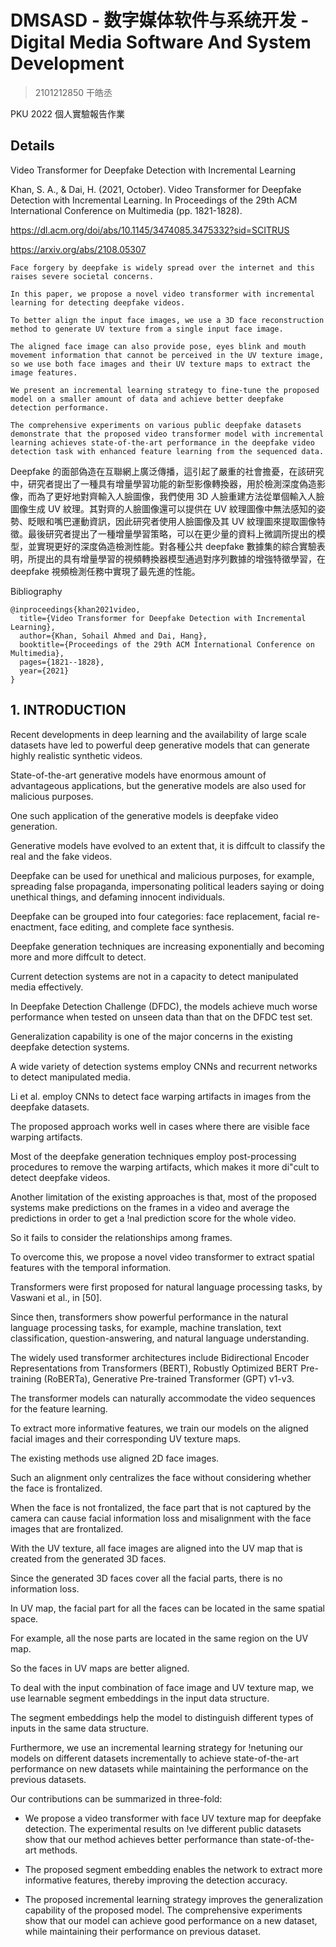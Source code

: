 # DMSASD - 数字媒体软件与系统开发 - Digital Media Software And System Development

> 2101212850 干皓丞

PKU 2022 個人實驗報告作業

## Details

Video Transformer for Deepfake Detection with Incremental Learning

Khan, S. A., & Dai, H. (2021, October). Video Transformer for Deepfake Detection with Incremental Learning. In Proceedings of the 29th ACM International Conference on Multimedia (pp. 1821-1828).

https://dl.acm.org/doi/abs/10.1145/3474085.3475332?sid=SCITRUS

https://arxiv.org/abs/2108.05307

```
Face forgery by deepfake is widely spread over the internet and this raises severe societal concerns. 

In this paper, we propose a novel video transformer with incremental learning for detecting deepfake videos. 

To better align the input face images, we use a 3D face reconstruction method to generate UV texture from a single input face image. 

The aligned face image can also provide pose, eyes blink and mouth movement information that cannot be perceived in the UV texture image, so we use both face images and their UV texture maps to extract the image features. 

We present an incremental learning strategy to fine-tune the proposed model on a smaller amount of data and achieve better deepfake detection performance. 

The comprehensive experiments on various public deepfake datasets demonstrate that the proposed video transformer model with incremental learning achieves state-of-the-art performance in the deepfake video detection task with enhanced feature learning from the sequenced data.
```

Deepfake 的面部偽造在互聯網上廣泛傳播，這引起了嚴重的社會擔憂，在該研究中，研究者提出了一種具有增量學習功能的新型影像轉換器，用於檢測深度偽造影像，而為了更好地對齊輸入人臉圖像，我們使用 3D 人臉重建方法從單個輸入人臉圖像生成 UV 紋理。其對齊的人臉圖像還可以提供在 UV 紋理圖像中無法感知的姿勢、眨眼和嘴巴運動資訊，因此研究者使用人臉圖像及其 UV 紋理圖來提取圖像特徵。最後研究者提出了一種增量學習策略，可以在更少量的資料上微調所提出的模型，並實現更好的深度偽造檢測性能。對各種公共 deepfake 數據集的綜合實驗表明，所提出的具有增量學習的視頻轉換器模型通過對序列數據的增強特徵學習，在 deepfake 視頻檢測任務中實現了最先進的性能。

Bibliography

```
@inproceedings{khan2021video,
  title={Video Transformer for Deepfake Detection with Incremental Learning},
  author={Khan, Sohail Ahmed and Dai, Hang},
  booktitle={Proceedings of the 29th ACM International Conference on Multimedia},
  pages={1821--1828},
  year={2021}
}
```

## 1. INTRODUCTION

Recent developments in deep learning and the availability of large scale datasets have led to powerful deep generative models that can generate highly realistic synthetic videos. 

State-of-the-art generative models have enormous amount of advantageous applications, but the generative models are also used for malicious purposes.

One such application of the generative models is deepfake video generation.

Generative models have evolved to an extent that, it is diffcult to classify the real and the fake videos.

Deepfake can be used for unethical and malicious purposes, for example, spreading false propaganda, impersonating political leaders saying or doing unethical things, and defaming innocent individuals. 

Deepfake can be grouped into four categories: face replacement, facial re-enactment, face editing, and complete face synthesis.

Deepfake generation techniques are increasing exponentially and becoming more and more diffcult to detect. 

Current detection systems are not in a capacity to detect manipulated media effectively. 

In Deepfake Detection Challenge (DFDC), the models achieve much worse performance when tested on unseen data than that on the DFDC test set. 

Generalization capability is one of the major concerns in the existing deepfake detection systems. 

A wide variety of detection systems employ CNNs and recurrent networks to detect manipulated media. 

Li et al. employ CNNs to detect face warping artifacts in images from the deepfake datasets. 

The proposed approach works well in cases where there are visible face warping artifacts.

Most of the deepfake generation techniques employ post-processing procedures to remove the warping artifacts, which makes it more di"cult to detect deepfake videos. 

Another limitation of the existing approaches is that, most of the proposed systems make predictions on the frames in a video and average the predictions in order to get a !nal prediction score for the whole video.

So it fails to consider the relationships among frames. 

To overcome this, we propose a novel video transformer to extract spatial features with the temporal information.

Transformers were first proposed for natural language processing tasks, by Vaswani et al., in [50]. 

Since then, transformers show powerful performance in the natural language processing tasks, for example, machine translation, text classification, question-answering, and natural language understanding. 

The widely used transformer architectures include Bidirectional Encoder Representations from Transformers (BERT), Robustly Optimized BERT Pre-training (RoBERTa), Generative Pre-trained Transformer (GPT) v1-v3. 

The transformer models can naturally accommodate the video sequences for the feature learning.

To extract more informative features, we train our models on the aligned facial images and their corresponding UV texture maps. 

The existing methods use aligned 2D face images.

Such an alignment only centralizes the face without considering whether the face is frontalized. 

When the face is not frontalized, the face part that is not captured by the camera can cause facial information loss
and misalignment with the face images that are frontalized. 

With the UV texture, all face images are aligned into the UV map that is created from the generated 3D faces.

Since the generated 3D faces cover all the facial parts, there is no information loss.

In UV map, the facial part for all the faces can be located in the same spatial space.

For example, all the nose parts are located in the same region on the UV map.

So the faces in UV maps are better aligned.

To deal with the input combination of face image and UV texture map, we use learnable segment embeddings in the input data structure.

The segment embeddings help the model to distinguish different types of inputs in the same data structure.

Furthermore, we use an incremental learning strategy for !netuning our models on different datasets incrementally to achieve state-of-the-art performance on new datasets while maintaining the performance on the previous datasets.

Our contributions can be summarized in three-fold:

- We propose a video transformer with face UV texture map for deepfake detection. The experimental results on !ve
different public datasets show that our method achieves better performance than state-of-the-art methods.

- The proposed segment embedding enables the network to extract more informative features, thereby improving the
detection accuracy.

- The proposed incremental learning strategy improves the generalization capability of the proposed model. The comprehensive experiments show that our model can achieve good performance on a new dataset, while maintaining their performance on previous dataset.